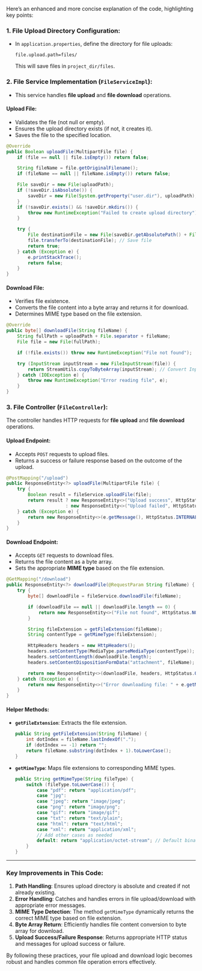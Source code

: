 Here’s an enhanced and more concise explanation of the code, highlighting key points:

### **1. File Upload Directory Configuration:**
- In `application.properties`, define the directory for file uploads:
  ```properties
  file.upload.path=files/
  ```
  This will save files in `project_dir/files`.

### **2. File Service Implementation (`FileServiceImpl`)**:
- This service handles **file upload** and **file download** operations.

#### **Upload File:**
- Validates the file (not null or empty).
- Ensures the upload directory exists (if not, it creates it).
- Saves the file to the specified location.

```java
@Override
public Boolean uploadFile(MultipartFile file) {
    if (file == null || file.isEmpty()) return false;

    String fileName = file.getOriginalFilename();
    if (fileName == null || fileName.isEmpty()) return false;

    File saveDir = new File(uploadPath);
    if (!saveDir.isAbsolute()) {
        saveDir = new File(System.getProperty("user.dir"), uploadPath); // Make path absolute
    }
    if (!saveDir.exists() && !saveDir.mkdirs()) {
        throw new RuntimeException("Failed to create upload directory");
    }

    try {
        File destinationFile = new File(saveDir.getAbsolutePath() + File.separator + fileName);
        file.transferTo(destinationFile); // Save file
        return true;
    } catch (Exception e) {
        e.printStackTrace();
        return false;
    }
}
```

#### **Download File:**
- Verifies file existence.
- Converts the file content into a byte array and returns it for download.
- Determines MIME type based on the file extension.

```java
@Override
public byte[] downloadFile(String fileName) {
    String fullPath = uploadPath + File.separator + fileName;
    File file = new File(fullPath);

    if (!file.exists()) throw new RuntimeException("File not found");

    try (InputStream inputStream = new FileInputStream(file)) {
        return StreamUtils.copyToByteArray(inputStream); // Convert InputStream to byte array
    } catch (IOException e) {
        throw new RuntimeException("Error reading file", e);
    }
}
```

### **3. File Controller (`FileController`)**:
The controller handles HTTP requests for **file upload** and **file download** operations.

#### **Upload Endpoint:**
- Accepts `POST` requests to upload files.
- Returns a success or failure response based on the outcome of the upload.

```java
@PostMapping("/upload")
public ResponseEntity<?> uploadFile(MultipartFile file) {
    try {
        Boolean result = fileService.uploadFile(file);
        return result ? new ResponseEntity<>("Upload success", HttpStatus.CREATED)
                      : new ResponseEntity<>("Upload failed", HttpStatus.INTERNAL_SERVER_ERROR);
    } catch (Exception e) {
        return new ResponseEntity<>(e.getMessage(), HttpStatus.INTERNAL_SERVER_ERROR);
    }
}
```

#### **Download Endpoint:**
- Accepts `GET` requests to download files.
- Returns the file content as a byte array.
- Sets the appropriate **MIME type** based on the file extension.

```java
@GetMapping("/download")
public ResponseEntity<?> downloadFile(@RequestParam String fileName) {
    try {
        byte[] downloadFile = fileService.downloadFile(fileName);

        if (downloadFile == null || downloadFile.length == 0) {
            return new ResponseEntity<>("File not found", HttpStatus.NOT_FOUND);
        }

        String fileExtension = getFileExtension(fileName);
        String contentType = getMimeType(fileExtension);

        HttpHeaders headers = new HttpHeaders();
        headers.setContentType(MediaType.parseMediaType(contentType));
        headers.setContentLength(downloadFile.length);
        headers.setContentDispositionFormData("attachment", fileName);

        return new ResponseEntity<>(downloadFile, headers, HttpStatus.OK);
    } catch (Exception e) {
        return new ResponseEntity<>("Error downloading file: " + e.getMessage(), HttpStatus.INTERNAL_SERVER_ERROR);
    }
}
```

#### **Helper Methods:**
- **`getFileExtension`**: Extracts the file extension.
  ```java
  public String getFileExtension(String fileName) {
      int dotIndex = fileName.lastIndexOf(".");
      if (dotIndex == -1) return "";
      return fileName.substring(dotIndex + 1).toLowerCase();
  }
  ```

- **`getMimeType`**: Maps file extensions to corresponding MIME types.
  ```java
  public String getMimeType(String fileType) {
      switch (fileType.toLowerCase()) {
          case "pdf": return "application/pdf";
          case "jpg":
          case "jpeg": return "image/jpeg";
          case "png": return "image/png";
          case "gif": return "image/gif";
          case "txt": return "text/plain";
          case "html": return "text/html";
          case "xml": return "application/xml";
          // Add other cases as needed
          default: return "application/octet-stream"; // Default binary type
      }
  }
  ```

---

### **Key Improvements in This Code**:
1. **Path Handling**: Ensures upload directory is absolute and created if not already existing.
2. **Error Handling**: Catches and handles errors in file upload/download with appropriate error messages.
3. **MIME Type Detection**: The method `getMimeType` dynamically returns the correct MIME type based on file extension.
4. **Byte Array Return**: Efficiently handles file content conversion to byte array for download.
5. **Upload Success/Failure Response**: Returns appropriate HTTP status and messages for upload success or failure.

By following these practices, your file upload and download logic becomes robust and handles common file operation errors effectively.